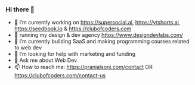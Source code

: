 ### Hi there 👋

- 🔭 I’m currently working on https://supersocial.ai, https://ytshorts.ai, https://seedbook.io & https://clubofcoders.com
- 🏃 running my design & dev agency https://www.designdevlabs.com/
- 🌱 I’m currently building SaaS and making programming courses related to web dev
- 🤔 I’m looking for help with marketing and funding
- 💬 Ask me about Web Dev
- 📫 How to reach me: https://pranjalsoni.com/contact OR https://clubofcoders.com/contact-us

